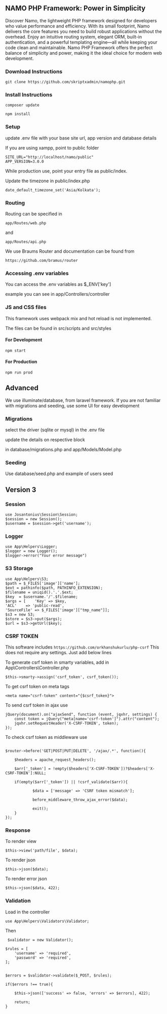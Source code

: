 ## NAMO PHP Framework: Power in Simplicity ##

Discover Namo, the lightweight PHP framework designed for developers who value performance and efficiency. With its small footprint, Namo delivers the core features you need to build robust applications without the overhead. Enjoy an intuitive routing system, elegant ORM, built-in authentication, and a powerful templating engine—all while keeping your code clean and maintainable. Namo PHP Framework offers the perfect balance of simplicity and power, making it the ideal choice for modern web development.

### Download Instructions ###

`git clone https://github.com/skriptxadmin/namophp.git`


### Install Instructions ###

`composer update`

`npm install`

### Setup ###

update .env file with your base site url, app version and database details

If you are using xampp, point to public folder

```
SITE_URL="http://localhost/namo/public"
APP_VERSION=3.0.0 
```

While production use, point your entry file as public/index.

Update the timezone in public/index.php

```
date_default_timezone_set('Asia/Kolkata');
```

### Routing ###

Routing can be specified in

`app/Routes/web.php` 

and 

`app/Routes/api.php`

We use Braums Router and documentation can be found from

`https://github.com/bramus/router`


### Accessing .env variables ###

You can access the .env variables as $_ENV['key']

example you can see in app/Controllers/controller


### JS and CSS files ###

This framework uses webpack mix and hot reload is not implemented.

The files can be found in src/scripts and src/styles


#### For Development ####


`npm start` 


#### For Production ####

`npm run prod`


## Advanced ##

We use illuminate/database, from laravel framework. If you are not familiar with migrations and seeding, use some UI for easy development

### Migrations ###

select the driver (sqlite or mysql) in the .env file

update the details on respective block

in database/migrations.php and app/Models/Model.php

### Seeding ###

Use database/seed.php and example of users seed

## Version 3 ##

### Session ###

```
use Josantonius\Session\Session;
$session = new Session();
$username = $session->get('username'); 
```
### Logger ###

```
use App\Helpers\Logger;
$logger = new Logger();
$logger->error("Your error message")
```

### S3 Storage ###

```
use App\Helpers\S3;
$path = $_FILES['image']['name'];
$ext = pathinfo($path, PATHINFO_EXTENSION);
$filename = uniqid().'.'.$ext;
$key  = $username.'/'.$filename;
$args = [    'Key' => $key,
'ACL'    => 'public-read',
'SourceFile' => $_FILES['image']["tmp_name"]];
$s3 = new S3;
$store = $s3->put($args);
$url = $s3->getUrl($key);
```

### CSRF TOKEN ###

This software includes
`
https://github.com/orkhanshukurlu/php-csrf
`
This does not require any settings. Just add below lines

To generate csrf token in smarty variables, add in App\Controllers\Controller.php

```
$this->smarty->assign('csrf_token', csrf_token());

```

To get csrf token on meta tags

```
<meta name="csrf-token" content="{$csrf_token}">
```

To send csrf token in ajax use

```
jQuery(document).on("ajaxSend", function (event, jqxhr, settings) {
    const token = jQuery("meta[name='csrf-token']").attr("content");
    jqxhr.setRequestHeader('X-CSRF-TOKEN', token);
});

```

To check csrf token as middleware use

```

$router->before('GET|POST|PUT|DELETE', '/ajax/.*', function(){

    $headers = apache_request_headers();

    $arr['_token'] = !empty($headers['X-CSRF-TOKEN'])?$headers['X-CSRF-TOKEN']:NULL;
   
    if(empty($arr['_token']) || !csrf_validate($arr)){

            $data = ['message' => 'CSRF token mismatch'];
    
            before_middleware_throw_ajax_error($data);
    
            exit();
    }
});

```

### Response ###

To render view

```
$this->view('path/file', $data);
```

To render json

```
$this->json($data);
```

To render error json

```
$this->json($data, 422);
```

### Validation ###

Load in the controller

```
use App\Helpers\Validators\Validator;

```

Then 

```
 $validator = new Validator();

$rules = [
    'username' => 'required',
    'password' => 'required',
];


$errors = $validator->validate($_POST, $rules);

if($errors !== true){

    $this->json(['success' => false, 'errors' => $errors], 422);

    return;
}

```